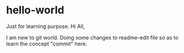 # hello-world
Just for learning purpose.
Hi All,

I am new to git world.
Doing some changes to readme-edit file so as to learn the concept "commit" here.
